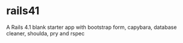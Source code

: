 rails41
=======

A Rails 4.1 blank starter app with bootstrap form, capybara, database cleaner, shoulda, pry and rspec
